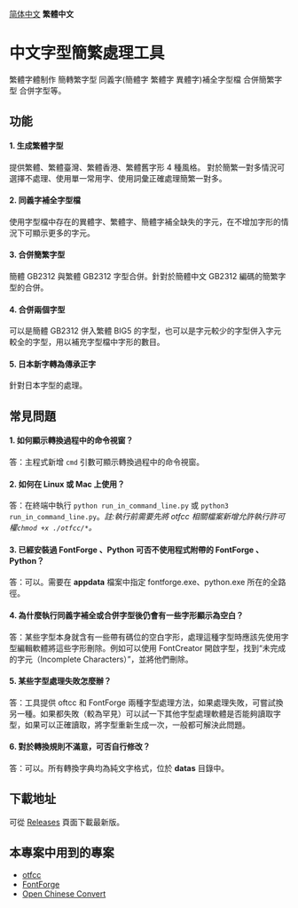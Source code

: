 [简体中文](https://github.com/GuiWonder/TCFontCreator#中文字体简繁处理工具) **繁體中文** 
# 中文字型簡繁處理工具
繁體字體制作 簡轉繁字型 同義字(簡體字 繁體字 異體字)補全字型檔 合併簡繁字型 合併字型等。

## 功能
#### 1. 生成繁體字型
提供繁體、繁體臺灣、繁體香港、繁體舊字形 4 種風格。
對於簡繁一對多情況可選擇不處理、使用單一常用字、使用詞彙正確處理簡繁一對多。
#### 2. 同義字補全字型檔
使用字型檔中存在的異體字、繁體字、簡體字補全缺失的字元，在不增加字形的情況下可顯示更多的字元。
#### 3. 合併簡繁字型
簡體 GB2312 與繁體 GB2312 字型合併。針對於簡體中文 GB2312 編碼的簡繁字型的合併。
#### 4. 合併兩個字型
可以是簡體 GB2312 併入繁體 BIG5 的字型，也可以是字元較少的字型併入字元較全的字型，用以補充字型檔中字形的數目。
#### 5. 日本新字轉為傳承正字
針對日本字型的處理。

## 常見問題
#### 1. 如何顯示轉換過程中的命令視窗？
答：主程式新增 `cmd` 引數可顯示轉換過程中的命令視窗。
#### 2. 如何在 Linux 或 Mac 上使用？
答：在終端中執行 `python run_in_command_line.py` 或 `python3 run_in_command_line.py`。*註:執行前需要先將 otfcc 相關檔案新增允許執行許可權`chmod +x ./otfcc/*`。*
#### 3. 已經安裝過 FontForge 、Python 可否不使用程式附帶的 FontForge 、Python？
答：可以。需要在 **appdata** 檔案中指定 fontforge.exe、python.exe 所在的全路徑。
#### 4. 為什麼執行同義字補全或合併字型後仍會有一些字形顯示為空白？
答：某些字型本身就含有一些帶有碼位的空白字形，處理這種字型時應該先使用字型編輯軟體將這些字形刪除。例如可以使用 FontCreator 開啟字型，找到“未完成的字元（Incomplete Characters）”，並將他們刪除。
#### 5. 某些字型處理失敗怎麼辦？
答：工具提供 oftcc 和 FontForge 兩種字型處理方法，如果處理失敗，可嘗試換另一種。如果都失敗（較為罕見）可以試一下其他字型處理軟體是否能夠讀取字型，如果可以正確讀取，將字型重新生成一次，一般都可解決此問題。
#### 6. 對於轉換規則不滿意，可否自行修改？
答：可以。所有轉換字典均為純文字格式，位於 **datas** 目錄中。

## 下載地址
可從 [Releases](https://github.com/GuiWonder/TCFontCreator/releases) 頁面下載最新版。

## 本專案中用到的專案
* [otfcc](https://github.com/caryll/otfcc)
* [FontForge](https://github.com/fontforge/fontforge)
* [Open Chinese Convert](https://github.com/BYVoid/OpenCC)
